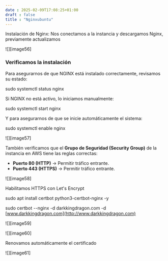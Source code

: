 ```yaml
---
date : 2025-02-09T17:08:25+01:00
draft : false
title : "Nginxubuntu"
---
```


Instalación de Nginx: Nos conectamos a la instancia y descargamos Nginx, previamente actualizamos

![][image56]

### **Verificamos la instalación**

Para asegurarnos de que NGINX está instalado correctamente, revisamos su estado:

sudo systemctl status nginx

Si NGINX no está activo, lo iniciamos manualmente:

sudo systemctl start nginx

Y para asegurarnos de que se inicie automáticamente el sistema:

sudo systemctl enable nginx

![][image57]

También verificamos que el **Grupo de Seguridad (Security Group)** de la instancia en AWS tiene las reglas correctas:

* **Puerto 80 (HTTP)** → Permitir tráfico entrante.  
* **Puerto 443 (HTTPS)** → Permitir tráfico entrante.

![][image58]

Habilitamos HTTPS con Let's Encrypt

sudo apt install certbot python3-certbot-nginx \-y 

sudo certbot \--nginx \-d darkkingdragon.com \-d [www.darkkingdragon.com](http://www.darkkingdragon.com)

![][image59]

![][image60]

Renovamos automáticamente el certificado

![][image61]